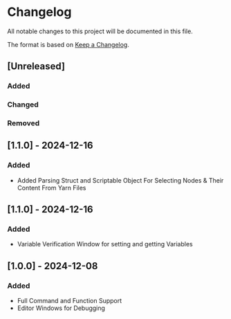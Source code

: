 # Changelog

All notable changes to this project will be documented in this file.

The format is based on [Keep a Changelog](https://keepachangelog.com/en/1.0.0/).

## [Unreleased]

### Added

### Changed

### Removed

## [1.1.0] - 2024-12-16

### Added
* Added Parsing Struct and Scriptable Object For Selecting Nodes & Their Content From Yarn Files

## [1.1.0] - 2024-12-16

### Added
* Variable Verification Window for setting and getting Variables

## [1.0.0] - 2024-12-08

### Added
* Full Command and Function Support
* Editor Windows for Debugging
